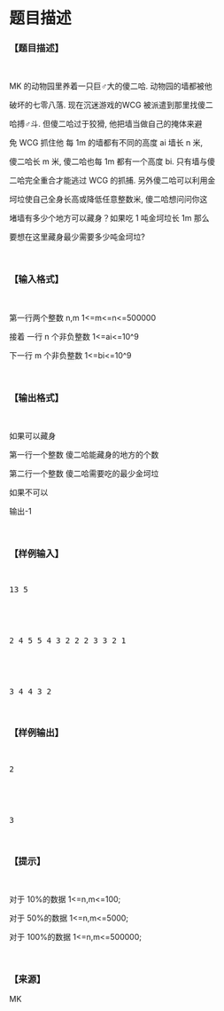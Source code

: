 # 题目描述


<h3>
【题目描述】
</h3>
<p>
<br/>
</p>
<p>
MK 的动物园里养着一只巨♂大的傻二哈. 动物园的墙都被他
</p>
<p>
破坏的七零八落. 现在沉迷游戏的WCG 被派遣到那里找傻二
</p>
<p>
哈搏♂斗. 但傻二哈过于狡猾, 他把墙当做自己的掩体来避
</p>
<p>
免 WCG 抓住他 每 1m 的墙都有不同的高度 ai 墙长 n 米,
</p>
<p>
傻二哈长 m 米, 傻二哈也每 1m 都有一个高度 bi. 只有墙与傻
</p>
<p>
二哈完全重合才能逃过 WCG 的抓捕. 另外傻二哈可以利用金
</p>
<p>
坷垃使自己全身长高或降低任意整数米, 傻二哈想问问你这
</p>
<p>
堵墙有多少个地方可以藏身？如果吃 1 吨金坷垃长 1m 那么
</p>
<p>
要想在这里藏身最少需要多少吨金坷垃?
</p>
<p>
<br/>
</p>
<h3>
【输入格式】
</h3>
<p>
<br/>
</p>
<p>
第一行两个整数 n,m 1&lt;=m&lt;=n&lt;=500000
</p>
<p>
接着 一行 n 个非负整数 1&lt;=ai&lt;=10^9
</p>
<p>
下一行 m 个非负整数 1&lt;=bi&lt;=10^9
</p>
<p>
<br/>
</p>
<h3>
【输出格式】
</h3>
<p>
<br/>
</p>
<p>
如果可以藏身
</p>
<p>
第一行一个整数 傻二哈能藏身的地方的个数
</p>
<p>
第二行一个整数 傻二哈需要吃的最少金坷垃
</p>
<p>
如果不可以
</p>
<p>
输出-1
</p>
<p>
<br/>
</p>
<h3>
【样例输入】
</h3>
<pre><p>
13 5
</p>

<p>
2 4 5 5 4 3 2 2 2 3 3 2 1
</p>

<p>
3 4 4 3 2
</p>
</pre>
<h3>
【样例输出】
</h3>
<pre><p>
2
</p>

<p>
3
</p>
</pre>
<h3>
【提示】
</h3>
<p>
<br/>
</p>
<p>
对于 10%的数据 1&lt;=n,m&lt;=100;
</p>
<p>
对于 50%的数据 1&lt;=n,m&lt;=5000;
</p>
<p>
对于 100%的数据 1&lt;=n,m&lt;=500000;
</p>
<p>
<br/>
</p>
<h3>
【来源】
</h3>
<p>
MK
</p>
